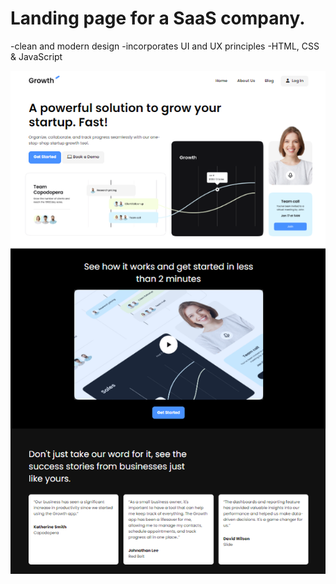 # Landing page for a SaaS company.

-clean and modern design
-incorporates UI and UX principles
-HTML, CSS & JavaScript

![Screenshot of landing page.](images/screen.png)

